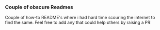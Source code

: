 ### Couple of obscure Readmes
Couple of how-to README's where i had hard time scouring the internet to find the same. Feel free to add any that could help others by raising a PR
